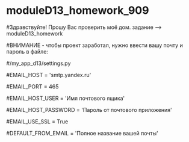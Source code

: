 # moduleD13_homework_909

#Здравствуйте! Прошу Вас проверить моё дом. задание --> moduleD13_homework

#ВНИМАНИЕ - чтобы проект заработал, нужно ввести вашу почту и пароль в файле:

#/my_app_d13/settings.py

#EMAIL_HOST = 'smtp.yandex.ru'

#EMAIL_PORT = 465

#EMAIL_HOST_USER = 'Имя почтового ящика'

#EMAIL_HOST_PASSWORD = 'Пароль от почтового приложения'

#EMAIL_USE_SSL = True

#DEFAULT_FROM_EMAIL = 'Полное название вашей почты'
